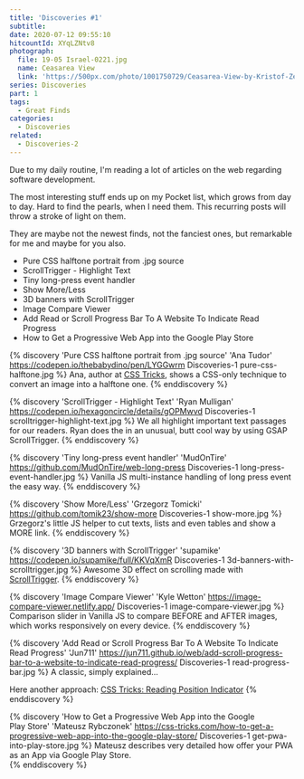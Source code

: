 ```yaml
---
title: 'Discoveries #1'
subtitle:
date: 2020-07-12 09:55:10
hitcountId: XYqLZNtv8
photograph:
  file: 19-05 Israel-0221.jpg
  name: Ceasarea View
  link: 'https://500px.com/photo/1001750729/Ceasarea-View-by-Kristof-Zerbe'
series: Discoveries
part: 1
tags:
  - Great Finds
categories:
  - Discoveries
related:
  - Discoveries-2
---
```

Due to my daily routine, I'm reading a lot of articles on the web regarding software development. 

The most interesting stuff ends up on my Pocket list, which grows from day to day. Hard to find the pearls, when I need them. This recurring posts will throw a stroke of light on them.

They are maybe not the newest finds, not the fanciest ones, but remarkable for me and maybe for you also.

* Pure CSS halftone portrait from .jpg source
* ScrollTrigger - Highlight Text
* Tiny long-press event handler
* Show More/Less
* 3D banners with ScrollTrigger
* Image Compare Viewer
* Add Read or Scroll Progress Bar To A Website To Indicate Read Progress
* How to Get a Progressive Web App into the Google Play Store

<!-- more -->

{% discovery 'Pure CSS halftone portrait from .jpg source' 'Ana Tudor' https://codepen.io/thebabydino/pen/LYGGwrm Discoveries-1 pure-css-halftone.jpg %}
    Ana, author at [CSS Tricks](https://css-tricks.com/author/thebabydino/), shows a CSS-only technique to convert an image into a halftone one.
{% enddiscovery %}

{% discovery 'ScrollTrigger - Highlight Text' 'Ryan Mulligan' https://codepen.io/hexagoncircle/details/gOPMwvd Discoveries-1 scrolltrigger-highlight-text.jpg %}
  We all highlight important text passages for our readers. Ryan does the in an unusual, butt cool way by using GSAP ScrollTrigger.
{% enddiscovery %}

{% discovery 'Tiny long-press event handler' 'MudOnTire' https://github.com/MudOnTire/web-long-press Discoveries-1 long-press-event-handler.jpg %}
  Vanilla JS multi-instance handling of long press event the easy way.
{% enddiscovery %}

{% discovery 'Show More/Less' 'Grzegorz Tomicki' https://github.com/tomik23/show-more Discoveries-1 show-more.jpg %}
  Grzegorz's little JS helper to cut texts, lists and even tables and show a MORE link.
{% enddiscovery %}

{% discovery '3D banners with ScrollTrigger' 'supamike' https://codepen.io/supamike/full/KKVqXmR Discoveries-1 3d-banners-with-scrolltrigger.jpg %}
  Awesome 3D effect on scrolling made with [ScrollTrigger](https://greensock.com/scrolltrigger/).
{% enddiscovery %}

{% discovery 'Image Compare Viewer' 'Kyle Wetton' https://image-compare-viewer.netlify.app/ Discoveries-1 image-compare-viewer.jpg %}
  Comparison slider in Vanilla JS to compare BEFORE and AFTER images, which works responsively on every device.
{% enddiscovery %}

{% discovery 'Add Read or Scroll Progress Bar To A Website To Indicate Read Progress' 'Jun711' https://jun711.github.io/web/add-scroll-progress-bar-to-a-website-to-indicate-read-progress/ Discoveries-1 read-progress-bar.jpg %}
  A classic, simply explained...

  Here another approach: [CSS Tricks: Reading Position Indicator](https://css-tricks.com/reading-position-indicator/)
{% enddiscovery %}

{% discovery 'How to Get a Progressive Web App into the Google Play Store' 'Mateusz Rybczonek' https://css-tricks.com/how-to-get-a-progressive-web-app-into-the-google-play-store/ Discoveries-1 get-pwa-into-play-store.jpg %}
  Mateusz describes very detailed how offer your PWA as an App via Google Play Store.  
{% enddiscovery %}
